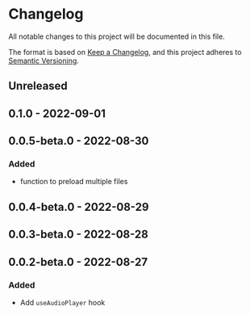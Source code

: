 # Changelog

All notable changes to this project will be documented in this file.

The format is based on [Keep a Changelog](https://keepachangelog.com/en/1.0.0/),
and this project adheres to [Semantic Versioning](https://semver.org/spec/v2.0.0.html).

## Unreleased

## 0.1.0 - 2022-09-01

## 0.0.5-beta.0 - 2022-08-30
### Added
- function to preload multiple files

## 0.0.4-beta.0 - 2022-08-29

## 0.0.3-beta.0 - 2022-08-28

## 0.0.2-beta.0 - 2022-08-27
### Added
- Add `useAudioPlayer` hook
